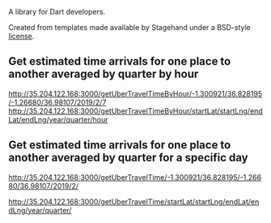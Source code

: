 A library for Dart developers.

Created from templates made available by Stagehand under a BSD-style
[license](https://github.com/dart-lang/stagehand/blob/master/LICENSE).

## Get estimated time arrivals for one place to another averaged by quarter by hour
http://35.204.122.168:3000/getUberTravelTimeByHour/-1.300921/36.828195/-1.26680/36.98107/2019/2/7
http://35.204.122.168:3000/getUberTravelTimeByHour/startLat/startLng/endLat/endLng/year/quarter/hour

## Get estimated time arrivals for one place to another averaged by quarter for a specific day
http://35.204.122.168:3000/getUberTravelTime/-1.300921/36.828195/-1.26680/36.98107/2019/2/

http://35.204.122.168:3000/getUberTravelTime/startLat/startLng/endLat/endLng/year/quarter/





